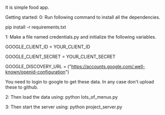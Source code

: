 It is simple food app.

Getting started:
0: Run following command to install all the dependencies.

pip install -r requirements.txt


1: Make a file named credentials.py and initialize the following variables.

GOOGLE_CLIENT_ID = YOUR_CLIENT_ID

GOOGLE_CLIENT_SECRET = YOUR_CLIENT_SECRET

GOOGLE_DISCOVERY_URL = ("https://accounts.google.com/.well-known/openid-configuration")

You need to login to google to get these data.
In any case don't upload these to github.


2: Then load the data using:    python lots_of_menus.py


3: Then start the server using: python project_server.py
